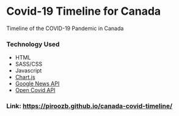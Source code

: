 # Covid-19 Timeline for Canada 
Timeline of the COVID-19 Pandemic in Canada 
### Technology Used  
- HTML  
- SASS/CSS  
- Javascript  
- [Chart.js](https://www.chartjs.org/)  
- [Google News API](https://rapidapi.com/ubillarnet/api/google-news1/)  
- [Open Covid API](https://opencovid.ca/api/)  
### Link: https://piroozb.github.io/canada-covid-timeline/
